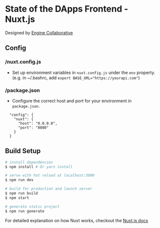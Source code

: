 # State of the DApps Frontend - Nuxt.js

Designed by [Engine Collaborative](https://www.enginecollaborative.com)

## Config

### /nuxt.config.js

- Set up environment variables in `nuxt.config.js` under the `env` property. (e.g. in ~/.bashrc, add `export BASE_URL="https://yourapi.com"`)

### /package.json

- Configure the correct host and port for your environment in `package.json`.

```
  "config": {
    "nuxt": {
      "host": "0.0.0.0",
      "port": "8080"
    }
  }
```

## Build Setup

``` bash
# install dependencies
$ npm install # Or yarn install

# serve with hot reload at localhost:3000
$ npm run dev

# build for production and launch server
$ npm run build
$ npm start

# generate static project
$ npm run generate
```

For detailed explanation on how Nuxt works, checkout the [Nuxt.js docs](https://github.com/nuxt/nuxt.js)
